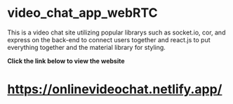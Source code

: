 # video_chat_app_webRTC

This is a video chat site utilizing popular librarys such as socket.io, cor, and express on the back-end to connect users together and react.js to put everything together and the material library for styling.

**Click the link below to view the website**

# https://onlinevideochat.netlify.app/
